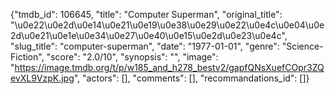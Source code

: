 {"tmdb_id": 106645, "title": "Computer Superman", "original_title": "\u0e22\u0e2d\u0e14\u0e21\u0e19\u0e38\u0e29\u0e22\u0e4c\u0e04\u0e2d\u0e21\u0e1e\u0e34\u0e27\u0e40\u0e15\u0e2d\u0e23\u0e4c", "slug_title": "computer-superman", "date": "1977-01-01", "genre": "Science-Fiction", "score": "2.0/10", "synopsis": "", "image": "https://image.tmdb.org/t/p/w185_and_h278_bestv2/gapfQNsXuefCOpr3ZQevXL9VzpK.jpg", "actors": [], "comments": [], "recommandations_id": []}